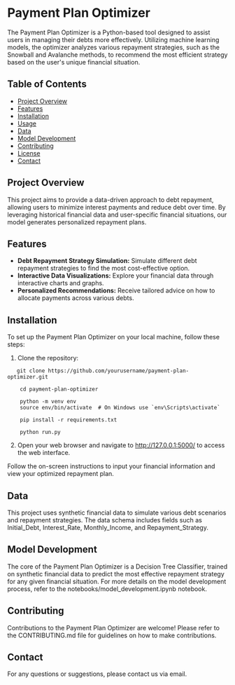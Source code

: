 # Payment Plan Optimizer

The Payment Plan Optimizer is a Python-based tool designed to assist users in managing their debts more effectively. Utilizing machine learning models, the optimizer analyzes various repayment strategies, such as the Snowball and Avalanche methods, to recommend the most efficient strategy based on the user's unique financial situation.

## Table of Contents

- [Project Overview](#project-overview)
- [Features](#features)
- [Installation](#installation)
- [Usage](#usage)
- [Data](#data)
- [Model Development](#model-development)
- [Contributing](#contributing)
- [License](#license)
- [Contact](#contact)

## Project Overview

This project aims to provide a data-driven approach to debt repayment, allowing users to minimize interest payments and reduce debt over time. By leveraging historical financial data and user-specific financial situations, our model generates personalized repayment plans.

## Features

- **Debt Repayment Strategy Simulation:** Simulate different debt repayment strategies to find the most cost-effective option.
- **Interactive Data Visualizations:** Explore your financial data through interactive charts and graphs.
- **Personalized Recommendations:** Receive tailored advice on how to allocate payments across various debts.

## Installation

To set up the Payment Plan Optimizer on your local machine, follow these steps:

1. Clone the repository:

```
   git clone https://github.com/yourusername/payment-plan-optimizer.git

	cd payment-plan-optimizer

	python -m venv env
	source env/bin/activate  # On Windows use `env\Scripts\activate`

	pip install -r requirements.txt

	python run.py
```

2. Open your web browser and navigate to http://127.0.0.1:5000/ to access the web interface.

Follow the on-screen instructions to input your financial information and view your optimized repayment plan.

## Data
This project uses synthetic financial data to simulate various debt scenarios and repayment strategies. The data schema includes fields such as Initial_Debt, Interest_Rate, Monthly_Income, and Repayment_Strategy.

## Model Development
The core of the Payment Plan Optimizer is a Decision Tree Classifier, trained on synthetic financial data to predict the most effective repayment strategy for any given financial situation. For more details on the model development process, refer to the notebooks/model_development.ipynb notebook.

## Contributing

Contributions to the Payment Plan Optimizer are welcome! Please refer to the CONTRIBUTING.md file for guidelines on how to make contributions.

## Contact
For any questions or suggestions, please contact us via email.



